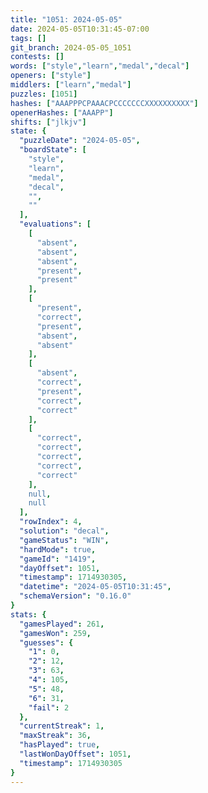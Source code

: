 ```yaml
---
title: "1051: 2024-05-05"
date: 2024-05-05T10:31:45-07:00
tags: []
git_branch: 2024-05-05_1051
contests: []
words: ["style","learn","medal","decal"]
openers: ["style"]
middlers: ["learn","medal"]
puzzles: [1051]
hashes: ["AAAPPPCPAAACPCCCCCCCXXXXXXXXXX"]
openerHashes: ["AAAPP"]
shifts: ["jlkjv"]
state: {
  "puzzleDate": "2024-05-05",
  "boardState": [
    "style",
    "learn",
    "medal",
    "decal",
    "",
    ""
  ],
  "evaluations": [
    [
      "absent",
      "absent",
      "absent",
      "present",
      "present"
    ],
    [
      "present",
      "correct",
      "present",
      "absent",
      "absent"
    ],
    [
      "absent",
      "correct",
      "present",
      "correct",
      "correct"
    ],
    [
      "correct",
      "correct",
      "correct",
      "correct",
      "correct"
    ],
    null,
    null
  ],
  "rowIndex": 4,
  "solution": "decal",
  "gameStatus": "WIN",
  "hardMode": true,
  "gameId": "1419",
  "dayOffset": 1051,
  "timestamp": 1714930305,
  "datetime": "2024-05-05T10:31:45",
  "schemaVersion": "0.16.0"
}
stats: {
  "gamesPlayed": 261,
  "gamesWon": 259,
  "guesses": {
    "1": 0,
    "2": 12,
    "3": 63,
    "4": 105,
    "5": 48,
    "6": 31,
    "fail": 2
  },
  "currentStreak": 1,
  "maxStreak": 36,
  "hasPlayed": true,
  "lastWonDayOffset": 1051,
  "timestamp": 1714930305
}
---
```

<!-- more -->
